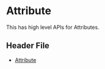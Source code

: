 # Attribute

This has high level APIs for Attributes.

## Header File

- [Attribute](https://github.com/project-chip/connectedhomeip/tree/master/zzz_generated/app-common/app-common/zap-generated/ids/Attributes.h)